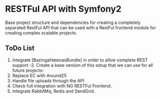 RESTFul API with Symfony2
=========================

Base project structure and dependencies for creating a completely separated RestFul API
that can be used with a RestFul frontend module for creating complex scalable projects.

ToDo List
---------

1. Integrate [BazingaHateoasBundle] in order to allow complete REST support
-2. Create a base version of this setup that we can use for all future projects-
3. Replace EC with Around25
4. Handle file uploads through the API
5. Check full integration with NG RESTFul Frontend.
6. Integrate RabbitMq, Redis and SendGrid.